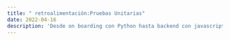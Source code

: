 ```yaml
---
title: " retroalimentación:Pruebas Unitarias"
date: 2022-04-16
description: 'Desde on boarding con Python hasta backend con javascript (NodeJS)'
---
```

